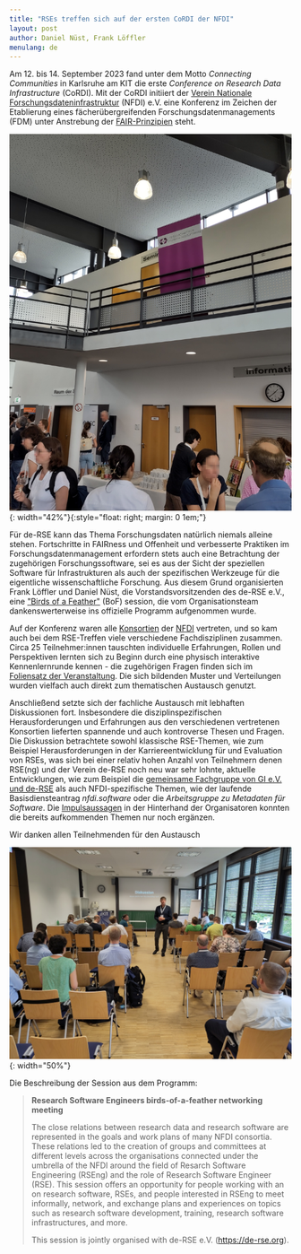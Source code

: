 ```yaml
---
title: "RSEs treffen sich auf der ersten CoRDI der NFDI"
layout: post
author: Daniel Nüst, Frank Löffler
menulang: de
---
```


Am 12. bis 14. September 2023 fand unter dem Motto _Connecting Communities_ in Karlsruhe am KIT die erste _Conference on Research Data Infrastructure_ (CoRDI).
Mit der CoRDI initiiert der [Verein Nationale Forschungsdateninfrastruktur](https://www.nfdi.de/verein/) (NFDI) e.V. eine Konferenz im Zeichen der Etablierung eines fächerübergreifenden Forschungsdatenmanagements (FDM) unter Anstrebung der [FAIR-Prinzipien](https://forschungsdaten.info/themen/veroeffentlichen-und-archivieren/faire-daten/) steht.

![Das de-RSE Banner auf der CoRDI.](/assets/img/blog/2023/cordi23-1.jpg){: width="42%"}{:style="float: right; margin: 0 1em;"}

Für de-RSE kann das Thema Forschungsdaten natürlich niemals alleine stehen.
Fortschritte in FAIRness und Offenheit und verbesserte Praktiken im Forschungsdatenmanagement erfordern stets auch eine Betrachtung der zugehörigen Forschungssoftware, sei es aus der Sicht der speziellen Software für Infrastrukturen als auch der spezifischen Werkzeuge für die eigentliche wissenschaftliche Forschung.
Aus diesem Grund organisierten Frank Löffler und Daniel Nüst, die Vorstandsvorsitzenden des de-RSE e.V., eine ["Birds of a Feather"](https://en.wiktionary.org/wiki/birds-of-a-feather_session) (BoF) session, die vom Organisationsteam dankenswerterweise ins offizielle Programm aufgenommen wurde.

Auf der Konferenz waren alle [Konsortien](https://www.nfdi.de/konsortien/) der [NFDI](https://www.nfdi.de/) vertreten, und so kam auch bei dem RSE-Treffen viele verschiedene Fachdisziplinen zusammen.
Circa 25 Teilnehmer:innen tauschten individuelle Erfahrungen, Rollen und Perspektiven lernten sich zu Beginn durch eine physisch interaktive Kennenlernrunde kennen - die zugehörigen Fragen finden sich im [Foliensatz der Veranstaltung](https://pad.gwdg.de/p/6uV8_9p8h#/).
Die sich bildenden Muster und Verteilungen wurden vielfach auch direkt zum thematischen Austausch genutzt.

Anschließend setzte sich der fachliche Austausch mit lebhaften Diskussionen fort.
Insbesondere die disziplinspezifischen Herausforderungen und Erfahrungen aus den verschiedenen vertretenen Konsortien lieferten spannende und auch kontroverse Thesen und Fragen.
Die Diskussion betrachtete sowohl klassische RSE-Themen, wie zum Beispiel Herausforderungen in der Karriereentwicklung für und Evaluation von RSEs, was sich bei einer relativ hohen Anzahl von Teilnehmern denen RSE(ng) und der Verein de-RSE noch neu war sehr lohnte, aktuelle Entwicklungen, wie zum Beispiel die [gemeinsame Fachgruppe von GI e.V. und de-RSE](/blog/2023/07/18/RSE-Fachgruppe-de.html) als auch NFDI-spezifische Themen, wie der laufende Basisdiensteantrag _nfdi.software_ oder die _Arbeitsgruppe zu Metadaten für Software_.
Die [Impulsaussagen](https://pad.gwdg.de/p/6uV8_9p8h#/6/1) in der Hinterhand der Organisatoren konnten die bereits aufkommenden Themen nur noch ergänzen.

Wir danken allen Teilnehmenden für den Austausch 

![RSE BoF auf der CoRDI.](/assets/img/blog/2023/cordi23-2.jpg){: width="50%"}

Die Beschreibung der Session aus dem Programm:

> **Research Software Engineers birds-of-a-feather networking meeting**
>
> The close relations between research data and research software are represented in the goals and work plans of many NFDI consortia.
> These relations led to the creation of groups and committees at different levels across the organisations connected under the umbrella of the NFDI around the field of Resarch Software Engineering (RSEng) and the role of Research Software Engineer (RSE).
> This session offers an opportunity for people working with an on research software, RSEs, and people interested in RSEng to meet informally, network, and exchange plans and experiences on topics such as research software development, training, research software infrastructures, and more.
>
> This session is jointly organised with de-RSE e.V. (https://de-rse.org).
